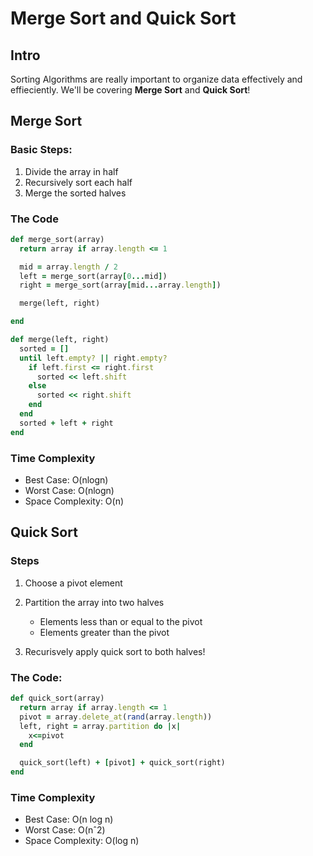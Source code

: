 # Merge Sort and Quick Sort

## Intro

Sorting Algorithms are really important to organize data effectively and effieciently. We'll be covering **Merge Sort** and **Quick Sort**!


## Merge Sort
### Basic Steps:

1. Divide the array in half
2. Recursively sort each half
3. Merge the sorted halves

### The Code

```ruby
def merge_sort(array)
  return array if array.length <= 1

  mid = array.length / 2
  left = merge_sort(array[0...mid])
  right = merge_sort(array[mid...array.length])

  merge(left, right)

end

def merge(left, right)
  sorted = []
  until left.empty? || right.empty?
    if left.first <= right.first
      sorted << left.shift
    else
      sorted << right.shift
    end
  end
  sorted + left + right
end
```
### Time Complexity
* Best Case: O(nlogn)
* Worst Case: O(nlogn)
* Space Complexity: O(n)

## Quick Sort

### Steps
1. Choose a pivot element 
2. Partition the array into two halves
    
    * Elements less than or equal to the pivot
    * Elements greater than the pivot
3. Recurisvely apply quick sort to both halves!

### The Code:

```ruby
def quick_sort(array)
  return array if array.length <= 1
  pivot = array.delete_at(rand(array.length))
  left, right = array.partition do |x|
    x<=pivot
  end

  quick_sort(left) + [pivot] + quick_sort(right)
end
```

### Time Complexity

* Best Case: O(n log n)
* Worst Case: O(nˆ2)
* Space Complexity: O(log n)

